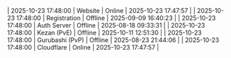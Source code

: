| 2025-10-23 17:48:00 | Website | Online | 2025-10-23 17:47:57 |
| 2025-10-23 17:48:00 | Registration | Offline | 2025-09-09 16:40:23 |
| 2025-10-23 17:48:00 | Auth Server | Offline | 2025-08-18 09:33:31 |
| 2025-10-23 17:48:00 | Kezan (PvE) | Offline | 2025-10-11 12:51:30 |
| 2025-10-23 17:48:00 | Gurubashi (PvP) | Offline | 2025-08-23 21:44:06 |
| 2025-10-23 17:48:00 | Cloudflare | Online | 2025-10-23 17:47:57 |
